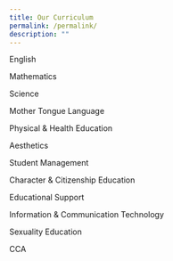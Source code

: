 ```yaml
---
title: Our Curriculum
permalink: /permalink/
description: ""
---
```


English

Mathematics

Science

Mother Tongue Language

Physical & Health Education

Aesthetics

Student Management

Character & Citizenship Education

Educational Support

Information & Communication Technology

Sexuality Education

CCA